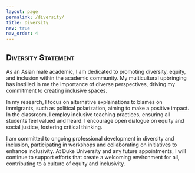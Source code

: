 ```yaml
---
layout: page
permalink: /diversity/
title: Diversity
nav: true
nav_order: 4
---
```


<h2 style="font-variant: small-caps;">Diversity Statement</h2>

As an Asian male academic, I am dedicated to promoting diversity, equity, and inclusion within the academic community. My multicultural upbringing has instilled in me the importance of diverse perspectives, driving my commitment to creating inclusive spaces.

In my research, I focus on alternative explainations to blames on immigrants, such as political polarization, aiming to make a positive impact. In the classroom, I employ inclusive teaching practices, ensuring all students feel valued and heard. I encourage open dialogue on equity and social justice, fostering critical thinking.

I am committed to ongoing professional development in diversity and inclusion, participating in workshops and collaborating on initiatives to enhance inclusivity. At Duke University and any future appointments, I will continue to support efforts that create a welcoming environment for all, contributing to a culture of equity and inclusivity.